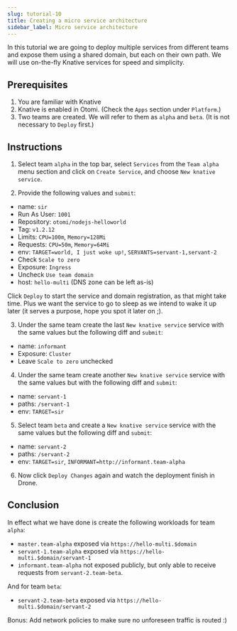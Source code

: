 ```yaml
---
slug: tutorial-10
title: Creating a micro service architecture
sidebar_label: Micro service architecture
---
```


In this tutorial we are going to deploy multiple services from different teams and expose them using a shared domain, but each on their own path. We will use on-the-fly Knative services for speed and simplicity.

## Prerequisites

1. You are familiar with Knative
2. Knative is enabled in Otomi. (Check the `Apps` section under `Platform`.)
3. Two teams are created. We will refer to them as `alpha` and `beta`. (It is not necessary to `Deploy` first.)

## Instructions

1. Select team `alpha` in the top bar, select `Services` from the `Team alpha` menu section and click on `Create Service`, and choose `New knative service`.

2. Provide the following values and `submit`:

- name: `sir`
- Run As User: `1001`
- Repository: `otomi/nodejs-helloworld`
- Tag: `v1.2.12`
- Limits: `CPU=100m`, `Memory=128Mi`
- Requests: `CPU=50m`, `Memory=64Mi`
- env: `TARGET=world, I just woke up!`, `SERVANTS=servant-1,servant-2`
- Check `Scale to zero`
- Exposure: `Ingress`
- Uncheck `Use team domain`
- host: `hello-multi` (DNS zone can be left as-is)

Click `Deploy` to start the service and domain registration, as that might take time. Plus we want the service to go to sleep as we intend to wake it up later (it serves a purpose, hope you spot it later on ;).

3. Under the same team create the last `New knative service` service with the same values but the following diff and `submit`:

- name: `informant`
- Exposure: `Cluster`
- Leave `Scale to zero` unchecked

4. Under the same team create another `New knative service` service  with the same values but with the following diff and `submit`:

- name: `servant-1`
- paths: `/servant-1`
- env: `TARGET=sir`
 
5. Select team `beta` and create a `New knative service` service with the same values but the following diff and `submit`:

- name: `servant-2`
- paths: `/servant-2`
- env: `TARGET=sir`, `INFORMANT=http://informant.team-alpha` 

6. Now click `Deploy Changes` again and watch the deployment finish in Drone.

## Conclusion

In effect what we have done is create the following workloads for team `alpha`:

- `master.team-alpha` exposed via `https://hello-multi.$domain`
- `servant-1.team-alpha` exposed via `https://hello-multi.$domain/servant-1`
- `informant.team-alpha` not exposed publicly, but only able to receive requests from `servant-2.team-beta`.

And for team `beta`:

- `servant-2.team-beta` exposed via `https://hello-multi.$domain/servant-2`

Bonus: Add network policies to make sure no unforeseen traffic is routed :)